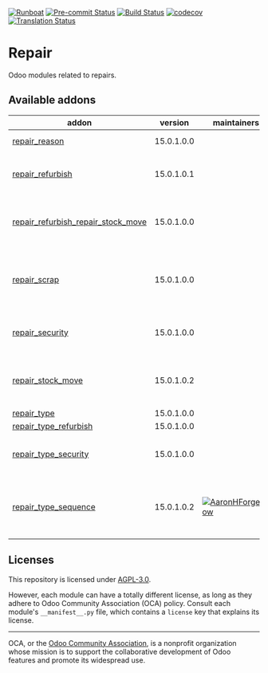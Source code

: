 
[![Runboat](https://img.shields.io/badge/runboat-Try%20me-875A7B.png)](https://runboat.odoo-community.org/builds?repo=OCA/repair&target_branch=15.0)
[![Pre-commit Status](https://github.com/OCA/repair/actions/workflows/pre-commit.yml/badge.svg?branch=15.0)](https://github.com/OCA/repair/actions/workflows/pre-commit.yml?query=branch%3A15.0)
[![Build Status](https://github.com/OCA/repair/actions/workflows/test.yml/badge.svg?branch=15.0)](https://github.com/OCA/repair/actions/workflows/test.yml?query=branch%3A15.0)
[![codecov](https://codecov.io/gh/OCA/repair/branch/15.0/graph/badge.svg)](https://codecov.io/gh/OCA/repair)
[![Translation Status](https://translation.odoo-community.org/widgets/repair-15-0/-/svg-badge.svg)](https://translation.odoo-community.org/engage/repair-15-0/?utm_source=widget)

<!-- /!\ do not modify above this line -->

# Repair

Odoo modules related to repairs.

<!-- /!\ do not modify below this line -->

<!-- prettier-ignore-start -->

[//]: # (addons)

Available addons
----------------
addon | version | maintainers | summary
--- | --- | --- | ---
[repair_reason](repair_reason/) | 15.0.1.0.0 |  | Repair Reason
[repair_refurbish](repair_refurbish/) | 15.0.1.0.1 |  | Create refurbished products during repair
[repair_refurbish_repair_stock_move](repair_refurbish_repair_stock_move/) | 15.0.1.0.0 |  | Use refurbish and repair stock moves together
[repair_scrap](repair_scrap/) | 15.0.1.0.0 |  | To send to scrap components or irreparable components.
[repair_security](repair_security/) | 15.0.1.0.0 |  | Create security groups for Repair
[repair_stock_move](repair_stock_move/) | 15.0.1.0.2 |  | Ongoing Repair Stock Moves Definition in odoo
[repair_type](repair_type/) | 15.0.1.0.0 |  | Repair type
[repair_type_refurbish](repair_type_refurbish/) | 15.0.1.0.0 |  | Repair type
[repair_type_security](repair_type_security/) | 15.0.1.0.0 |  | Glue module Repair Type and Repair Security
[repair_type_sequence](repair_type_sequence/) | 15.0.1.0.2 | [![AaronHForgeFlow](https://github.com/AaronHForgeFlow.png?size=30px)](https://github.com/AaronHForgeFlow) | Adds sequence to repair orders defined in the repairs's type

[//]: # (end addons)

<!-- prettier-ignore-end -->

## Licenses

This repository is licensed under [AGPL-3.0](LICENSE).

However, each module can have a totally different license, as long as they adhere to Odoo Community Association (OCA)
policy. Consult each module's `__manifest__.py` file, which contains a `license` key
that explains its license.

----
OCA, or the [Odoo Community Association](http://odoo-community.org/), is a nonprofit
organization whose mission is to support the collaborative development of Odoo features
and promote its widespread use.
